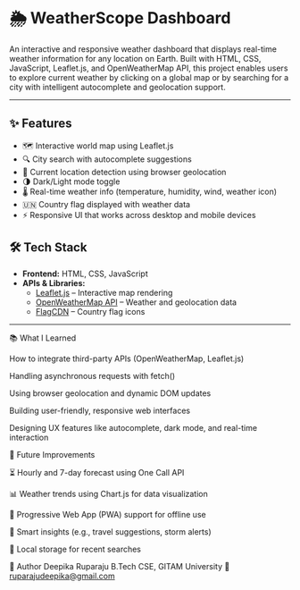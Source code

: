 # 🌦️ WeatherScope Dashboard

An interactive and responsive weather dashboard that displays real-time weather information for any location on Earth. Built with HTML, CSS, JavaScript, Leaflet.js, and OpenWeatherMap API, this project enables users to explore current weather by clicking on a global map or by searching for a city with intelligent autocomplete and geolocation support.

---

## ✨ Features

- 🗺️ Interactive world map using Leaflet.js
- 🔍 City search with autocomplete suggestions
- 📍 Current location detection using browser geolocation
- 🌗 Dark/Light mode toggle
- 🌡️ Real-time weather info (temperature, humidity, wind, weather icon)
- 🇺🇳 Country flag displayed with weather data
- ⚡ Responsive UI that works across desktop and mobile devices



## 🛠 Tech Stack

- **Frontend:** HTML, CSS, JavaScript
- **APIs & Libraries:**
  - [Leaflet.js](https://leafletjs.com/) – Interactive map rendering
  - [OpenWeatherMap API](https://openweathermap.org/) – Weather and geolocation data
  - [FlagCDN](https://flagcdn.com/) – Country flag icons

---
📚 What I Learned

How to integrate third-party APIs (OpenWeatherMap, Leaflet.js)

Handling asynchronous requests with fetch()

Using browser geolocation and dynamic DOM updates

Building user-friendly, responsive web interfaces

Designing UX features like autocomplete, dark mode, and real-time interaction

📌 Future Improvements

⏳ Hourly and 7-day forecast using One Call API

📊 Weather trends using Chart.js for data visualization

📱 Progressive Web App (PWA) support for offline use

🧠 Smart insights (e.g., travel suggestions, storm alerts)

💾 Local storage for recent searches

🧠 Author
Deepika Ruparaju
B.Tech CSE, GITAM University
📧 ruparajudeepika@gmail.com




